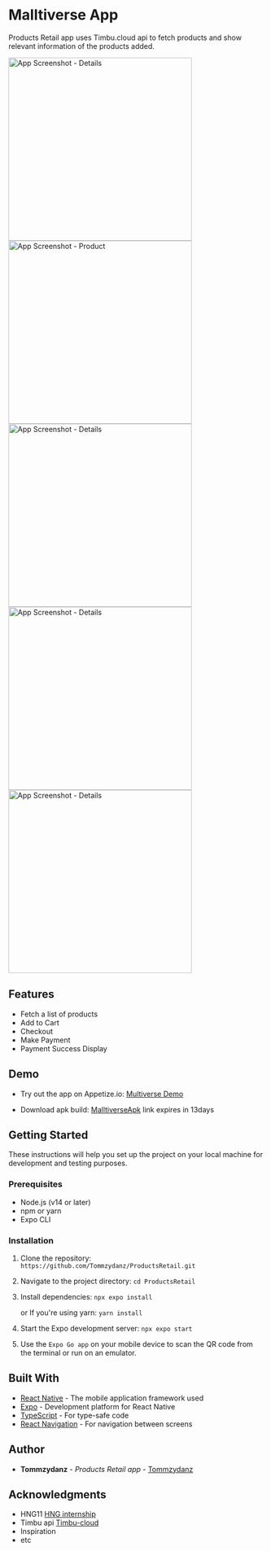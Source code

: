 # Malltiverse App

Products Retail app uses Timbu.cloud api to fetch products and show relevant information of the products added.

  <img src="assets/screenshots/productlist.png" alt="App Screenshot - Details" width="360"/>
  <img src="assets/screenshots/cart.png" alt="App Screenshot - Product" width="360"/>
  <img src="assets/screenshots/checkout2.png" alt="App Screenshot - Details" width="360"/>
  <img src="assets/screenshots/payment.png" alt="App Screenshot - Details" width="360"/>
  <img src="assets/screenshots/paymentsuccess.png" alt="App Screenshot - Details" width="360"/>

## Features

- Fetch a list of products
- Add to Cart
- Checkout
- Make Payment
- Payment Success Display

## Demo

- Try out the app on Appetize.io: [Multiverse Demo]([https://appetize.io](https://appetize.io/app/b_4jnf46r6zld7m53ff273viikpe))

- Download apk build: [MalltiverseApk](https://expo.dev/accounts/tommzydanz/projects/Malltiverse/builds/84e88d8e-32db-4ead-8650-9f10d35d6ab4) link expires in 13days

## Getting Started

These instructions will help you set up the project on your local machine for development and testing purposes.

### Prerequisites

- Node.js (v14 or later)
- npm or yarn
- Expo CLI

### Installation

1. Clone the repository: 
   `https://github.com/Tommzydanz/ProductsRetail.git`

2. Navigate to the project directory: 
   `cd ProductsRetail`

3. Install dependencies: `npx expo install`

   or If you're using yarn: `yarn install`

4. Start the Expo development server:
   `npx expo start`

5. Use the `Expo Go app` on your mobile device to scan the QR code from the terminal or run on an emulator.


## Built With

- [React Native](https://reactnative.dev/) - The mobile application framework used
- [Expo](https://expo.dev/) - Development platform for React Native
- [TypeScript](https://www.typescriptlang.org/) - For type-safe code
- [React Navigation](https://reactnavigation.org/) - For navigation between screens


## Author

- **Tommzydanz** - *Products Retail app* - [Tommzydanz](https://github.com/Tommzydanz)


## Acknowledgments

- HNG11 [HNG internship](https://hng.tech/internship)
- Timbu api [Timbu-cloud](https://app.timbu.cloud)
- Inspiration
- etc
